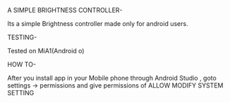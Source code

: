 A SIMPLE BRIGHTNESS CONTROLLER- 

Its a simple Brightness controller made only for android users.


TESTING-

Tested on MiA1(Android o) 

HOW TO- 

After you install app in your Mobile phone through Android Studio , goto settings -> permissions and give permissions of ALLOW MODIFY SYSTEM SETTING


